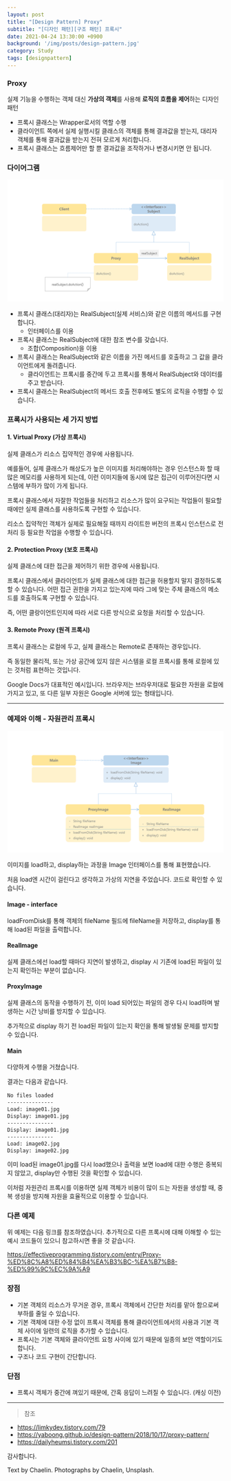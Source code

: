 ```yaml
---
layout: post
title: "[Design Pattern] Proxy"
subtitle: "[디자인 패턴][구조 패턴] 프록시"
date: 2021-04-24 13:30:00 +0900
background: '/img/posts/design-pattern.jpg'
category: Study
tags: [designpattern]
---
```

### Proxy
실제 기능을 수행하는 객체 대신 **가상의 객체**를 사용해 **로직의 흐름을 제어**하는 디자인 패턴
* 프록시 클래스는 Wrapper로서의 역할 수행
* 클라이언트 쪽에서 실제 실행시킬 클래스의 객체를 통해 결과값을 받는지, 대리자 객체를 통해 결과값을 받는지 전혀 모르게 처리합니다.
* 프록시 클래스는 흐름제어만 할 뿐 결과값을 조작하거나 변경시키면 안 됩니다.

### 다이어그램
<img class="img-fluid" src="/img/posts/inPost/proxy-01.png">

* 프록시 클래스(대리자)는 RealSubject(실제 서비스)와 같은 이름의 메서드를 구현합니다.
    * 인터페이스를 이용
* 프록시 클래스는 RealSubject에 대한 참조 변수를 갖습니다.
    * 조합(Composition)을 이용
* 프록시 클래스는 RealSubject와 같은 이름을 가진 메서드를 호출하고 그 값을 클라이언트에게 돌려줍니다.
    * 클라이언트는 프록시를 중간에 두고 프록시를 통해서 RealSubject와 데이터를 주고 받습니다.
* 프록시 클래스는 RealSubject의 메서드 호출 전후에도 별도의 로직을 수행할 수 있습니다.

### 프록시가 사용되는 세 가지 방법
#### 1. Virtual Proxy (가상 프록시)
실제 클래스가 리소스 집약적인 경우에 사용됩니다. 

예를들어, 실제 클래스가 해상도가 높은 이미지를 처리해야하는 경우 인스턴스화 할 때 많은 메모리를 사용하게 되는데, 이런 이미지들에 동시에 많은 접근이 이루어진다면 시스템에 부하가 많이 가게 됩니다.

프록시 클래스에서 자잘한 작업들을 처리하고 리소스가 많이 요구되는 작업들이 필요할 때에만 실제 클래스를 사용하도록 구현할 수 있습니다.

리소스 집약적인 객체가 실제로 필요해질 때까지 라이트한 버전의 프록시 인스턴스로 전처리 등 필요한 작업을 수행할 수 있습니다.

#### 2. Protection Proxy (보호 프록시)
실제 클래스에 대한 접근을 제어하기 위한 경우에 사용됩니다.

프록시 클래스에서 클라이언트가 실제 클래스에 대한 접근을 허용할지 말지 결정하도록 할 수 있습니다. 어떤 접근 권한을 가지고 있는지에 따라 그에 맞는 주체 클래스의 메소드를 호출하도록 구현할 수 있습니다.

즉, 어떤 클랑이언트인지에 따라 서로 다른 방식으로 요청을 처리할 수 있습니다.

#### 3. Remote Proxy (원격 프록시)
프록시 클래스는 로컬에 두고, 실제 클래스는 Remote로 존재하는 경우입니다.

즉 동일한 물리적, 또는 가상 공간에 있지 않은 시스템을 로컬 프록시를 통해 로컬에 있는 것처럼 표현하는 것입니다.

Google Docs가 대표적인 예시입니다. 브라우저는 브라우저대로 필요한 자원을 로컬에 가지고 있고, 또 다른 일부 자원은 Google 서버에 있는 형태입니다.

***** 

### 예제와 이해 - 자원관리 프록시
<img class="img-fluid" src="/img/posts/inPost/proxy-02.png">

이미지를 load하고, display하는 과정을 Image 인터페이스를 통해 표현했습니다.

처음 load엔 시간이 걸린다고 생각하고 가상의 지연을 주었습니다. 코드로 확인할 수 있습니다.

#### Image - interface
<script src="https://gist.github.com/chaelin1211/0c970f7e486a42df0fffc8f9ad7c59fd.js"></script>

loadFromDisk를 통해 객체의 fileName 필드에 fileName을 저장하고, display를 통해 load된 파일을 출력합니다.

#### RealImage
<script src="https://gist.github.com/chaelin1211/349c34a3d22772e919ae622ceeb91f62.js"></script>

실제 클래스에선 load할 때마다 지연이 발생하고, display 시 기존에 load된 파일이 있는지 확인하는 부분이 없습니다.

#### ProxyImage
<script src="https://gist.github.com/chaelin1211/1ff9d91fc7322a3714627a6254fbe7bb.js"></script>

실제 클래스의 동작을 수행하기 전, 이미 load 되어있는 파일의 경우 다시 load하며 발생하는 시간 낭비를 방지할 수 있습니다.

추가적으로 display 하기 전 load된 파일이 있는지 확인을 통해 발생될 문제를 방지할 수 있습니다.

#### Main
<script src="https://gist.github.com/chaelin1211/93e47aaf93b1597a26503becb41720b0.js"></script>

다양하게 수행을 거쳤습니다.

결과는 다음과 같습니다.

```
No files loaded
---------------
Load: image01.jpg
Display: image01.jpg
---------------
Display: image01.jpg
---------------
Load: image02.jpg
Display: image02.jpg
```

이미 load된 image01.jpg를 다시 load했으나 출력을 보면 load에 대한 수행은 중복되지 않았고, display만 수행된 것을 확인할 수 있습니다.

이처럼 자원관리 프록시를 이용하면 실제 객체가 비용이 많이 드는 자원을 생성할 때, 중복 생성을 방지해 자원을 효율적으로 이용할 수 있습니다.

### 다른 예제
위 예제는 다음 링크를 참조하였습니다. 추가적으로 다른 프록시에 대해 이해할 수 있는 예시 코드들이 있으니 참고하시면 좋을 것 같습니다.

<a href="https://effectiveprogramming.tistory.com/entry/Proxy-%ED%8C%A8%ED%84%B4%EA%B3%BC-%EA%B7%B8-%ED%99%9C%EC%9A%A9">https://effectiveprogramming.tistory.com/entry/Proxy-%ED%8C%A8%ED%84%B4%EA%B3%BC-%EA%B7%B8-%ED%99%9C%EC%9A%A9</a>

### 장점
* 기본 객체의 리소스가 무거운 경우, 프록시 객체에서 간단한 처리를 맡아 함으로써 부하를 줄일 수 있습니다.
* 기본 객체에 대한 수정 없이 프록시 객체를 통해 클라이언트에서의 사용과 기본 객체 사이에 일련의 로직을 추가할 수 있습니다.
* 프록시는 기본 객체와 클라이언트 요청 사이에 있기 때문에 일종의 보안 역할이기도 합니다.
* 구조나 코드 구현이 간단합니다.

### 단점
* 프록시 객체가 중간에 껴있기 때문에, 간혹 응답이 느려질 수 있습니다. (캐싱 이전)

*****

>참조
* <a href="https://limkydev.tistory.com/79">https://limkydev.tistory.com/79</a>
* <a href="https://yaboong.github.io/design-pattern/2018/10/17/proxy-pattern/">https://yaboong.github.io/design-pattern/2018/10/17/proxy-pattern/</a>
* <a href="https://dailyheumsi.tistory.com/201">https://dailyheumsi.tistory.com/201</a>

감사합니다.

<p class = "placeholder">Text by Chaelin. Photographs by Chaelin, Unsplash.</p>